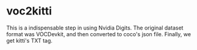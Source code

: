 # voc2kitti
This is a indispensable step in using Nvidia Digits. The original dataset format was VOCDevkit, and then converted to coco's json file. Finally,  we get kitti's TXT tag.
